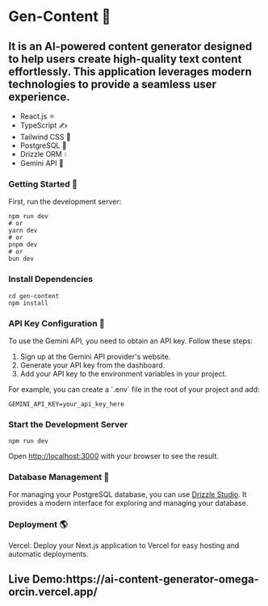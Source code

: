<h1>Gen-Content 🤖</h1>

<h2>It is an AI-powered content generator designed to help users create high-quality text content effortlessly. This application leverages modern technologies to provide a seamless user experience.</h2>

<ul>
  <li>React.js ⚛️</li>
  <li>TypeScript ✍️</li>
  <li>Tailwind CSS 🎨</li>
  <li>PostgreSQL 🐘</li>
  <li>Drizzle ORM 💧</li>
  <li>Gemini API 🧠</li>
</ul>

<h3>Getting Started 🚀</h3>

<p>First, run the development server:</p>

<pre><code>npm run dev
# or
yarn dev
# or
pnpm dev
# or
bun dev
</code></pre>

<h3>Install Dependencies</h3>

<pre><code>cd gen-content
npm install
</code></pre>

<h3>API Key Configuration 🔑 </h3>

<p>To use the Gemini API, you need to obtain an API key. Follow these steps:</p>
<ol>
  <li>Sign up at the Gemini API provider's website.</li>
  <li>Generate your API key from the dashboard.</li>
  <li>Add your API key to the environment variables in your project.</li>
</ol>

<p>For example, you can create a `.env` file in the root of your project and add:</p>

<pre><code>GEMINI_API_KEY=your_api_key_here
</code></pre>

<h3>Start the Development Server</h3>

<pre><code>npm run dev
</code></pre>

<p>Open <a href="http://localhost:3000">http://localhost:3000</a> with your browser to see the result.</p>

<h3>Database Management 🔑</h3>

<p>For managing your PostgreSQL database, you can use <a href="https://drizzle.studio/">Drizzle Studio</a>. It provides a modern interface for exploring and managing your database.</p>

<h3>Deployment 🌎</h3>

<p>Vercel: Deploy your Next.js application to Vercel for easy hosting and automatic deployments.</p>

<h2>Live Demo:https://ai-content-generator-omega-orcin.vercel.app/</h2>
